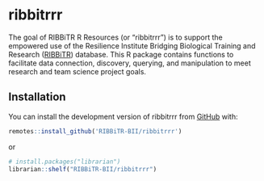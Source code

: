 # ribbitrrr

The goal of RIBBiTR R Resources (or “ribbitrrr”) is to support the
empowered use of the Resilience Institute Bridging Biological Training
and Research ([RIBBiTR](https://ribbitr.com/)) database. This R package
contains functions to facilitate data connection, discovery, querying,
and manipulation to meet research and team science project goals.

## Installation

You can install the development version of ribbitrrr from [GitHub](https://github.com/) with:

``` r
remotes::install_github('RIBBiTR-BII/ribbitrrr')
```

or

``` r
# install.packages("librarian")
librarian::shelf("RIBBiTR-BII/ribbitrrr")
```
